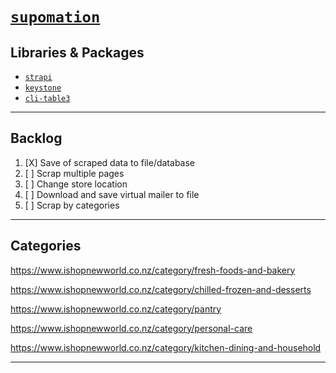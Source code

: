 
# [`supomation`](https://github.com/patevs/supomation)

## Libraries & Packages

- [`strapi`](https://github.com/strapi/strapi)
- [`keystone`](https://github.com/keystonejs/keystone)
- [`cli-table3`](https://github.com/cli-table/cli-table3)

---

## Backlog

1. [X] Save of scraped data to file/database
2. [ ] Scrap multiple pages
3. [ ] Change store location
4. [ ] Download and save virtual mailer to file
5. [ ] Scrap by categories

---

## Categories

https://www.ishopnewworld.co.nz/category/fresh-foods-and-bakery

https://www.ishopnewworld.co.nz/category/chilled-frozen-and-desserts

https://www.ishopnewworld.co.nz/category/pantry

https://www.ishopnewworld.co.nz/category/personal-care

https://www.ishopnewworld.co.nz/category/kitchen-dining-and-household

---
